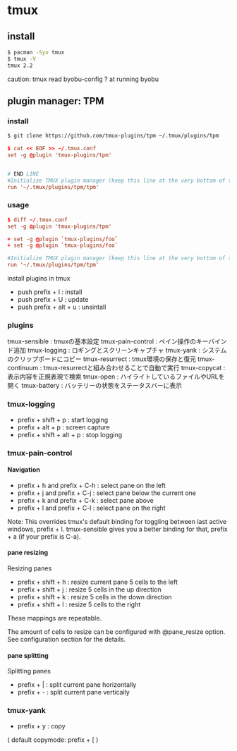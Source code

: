 tmux
====


## install

```sh
$ pacman -Syu tmux
$ tmux -V
tmux 2.2
```

caution: tmux read byobu-config ? at running byobu



## plugin manager: TPM

### install

```sh
$ git clone https://github.com/tmux-plugins/tpm ~/.tmux/plugins/tpm
```


```sh@~/.tmux.conf
$ cat << EOF >> ~/.tmux.conf
set -g @plugin 'tmux-plugins/tpm'


# END LINE
#Initialize TMUX plugin manager (keep this line at the very bottom of tmux.conf)
run '~/.tmux/plugins/tpm/tpm'
```

### usage

```diff@~/.tmux.conf
$ diff ~/.tmux.conf
set -g @plugin 'tmux-plugins/tpm'

+ set -g @plugin `tmux-plugins/foo`
+ set -g @plugin `tmux-plugins/foo`

#Initialize TMUX plugin manager (keep this line at the very bottom of tmux.conf)
run '~/.tmux/plugins/tpm/tpm'
```

install plugins in tmux

* push prefix + I : install
* push prefix + U : update
* push prefix + alt + u : unsintall


### plugins

tmux-sensible : tmuxの基本設定
tmux-pain-control : ペイン操作のキーバインド追加
tmux-logging : ロギングとスクリーンキャプチャ
tmux-yank : システムのクリップボードにコピー
tmux-resurrect : tmux環境の保存と復元
tmux-continuum : tmux-resurrectと組み合わせることで自動で実行
tmux-copycat : 表示内容を正規表現で検索
tmux-open : ハイライトしているファイルやURLを開く
tmux-battery : バッテリーの状態をステータスバーに表示


### tmux-logging

* prefix + shift + p : start logging
* prefix + alt + p : screen capture
* prefix + shift + alt + p : stop logging



### tmux-pain-control

#### Navigation

* prefix + h and prefix + C-h : select pane on the left
* prefix + j and prefix + C-j : select pane below the current one
* prefix + k and prefix + C-k : select pane above
* prefix + l and prefix + C-l : select pane on the right

Note: This overrides tmux's default binding for toggling between last active windows, prefix + l. tmux-sensible gives you a better binding for that, prefix + a (if your prefix is C-a).


#### pane resizing

Resizing panes

* prefix + shift + h : resize current pane 5 cells to the left
* prefix + shift + j : resize 5 cells in the up direction
* prefix + shift + k : resize 5 cells in the down direction
* prefix + shift + l : resize 5 cells to the right

These mappings are repeatable.

The amount of cells to resize can be configured with @pane_resize option. See configuration section for the details.


#### pane splitting

Splitting panes

* prefix + | : split current pane horizontally
* prefix + - : split current pane vertically


### tmux-yank

* prefix + y : copy

( default copymode: prefix + [ )

